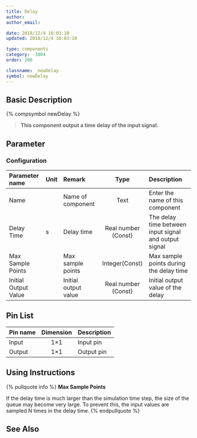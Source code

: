 ```yaml
---
title: Delay
author: 
author_email:

date: 2018/12/4 10:03:10
updated: 2018/12/4 10:03:10

type: components
category: -3004
order: 200

classname: _newDelay
symbol: newDelay
---
```

## Basic Description
{% compsymbol newDelay %}

> **This component output a time delay of the input signal.**

## Parameter
### Configuration
| Parameter name | Unit | Remark | Type | Description |
| :--- | :--- | :--- | :--: | :--- |
| Name |  | Name of component | Text | Enter the name of this component |
| Delay Time | s | Delay time | Real number (Const) | The delay time between input signal and output signal |
| Max Sample Points |  | Max sample points | Integer(Const) | Max sample points during the delay time |
| Initial Output Value | | Initial output value | Real number (Const) | Initial output value of the delay |

## Pin List

| Pin name | Dimension | Description |
| :--- | :--:  | :--- |
| Input | 1×1 | Input pin |
| Output | 1×1 | Output pin |

## Using Instructions

{% pullquote info %}
**Max Sample Points**

If the delay time is much larger than the simulation time step, the size of the queue may become very large. To prevent this, the input values are sampled N times in the delay time.
{% endpullquote %}


## See Also


